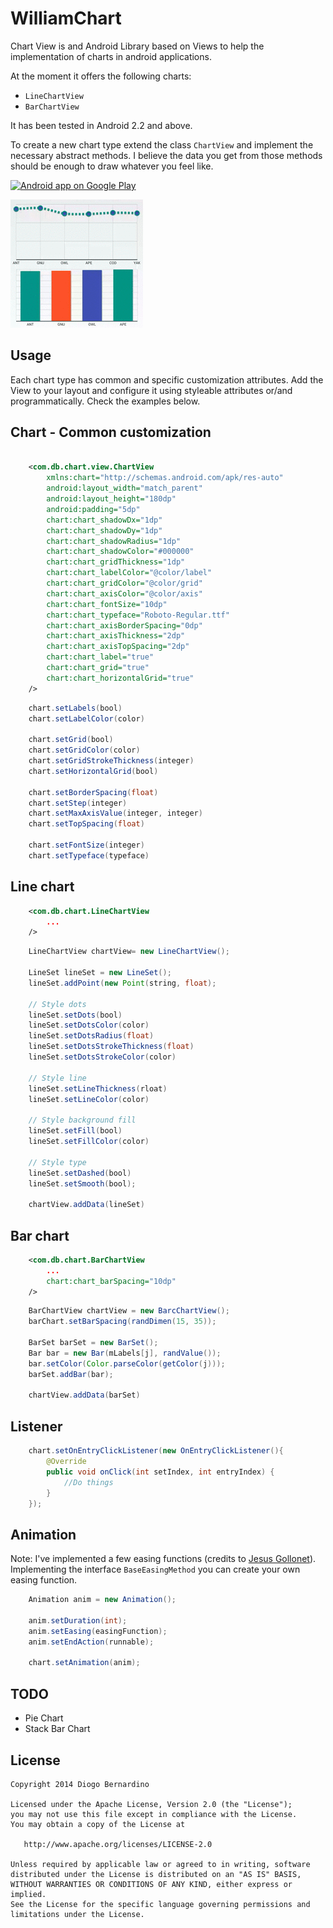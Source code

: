 WilliamChart
===============

Chart View is and Android Library based on Views to help the implementation of charts in android applications.

At the moment it offers the following charts:
* ``LineChartView``
* ``BarChartView``

It has been tested in Android 2.2 and above.

To create a new chart type extend the class ``ChartView`` and implement the necessary abstract methods. I believe the data you get from those methods should be enough to draw whatever you feel like.

<a href="https://play.google.com/store/apps/details?id=com.db.williamchartdemo">
  <img alt="Android app on Google Play" src="https://developer.android.com/images/brand/en_app_rgb_wo_45.png" />
</a>

![Demo Screenshot][1]


Usage
-----
Each chart type has common and specific customization attributes. Add the View to your layout and configure it using styleable attributes or/and programmatically. Check the examples below.


Chart - Common customization
----------------------

```xml

    <com.db.chart.view.ChartView
        xmlns:chart="http://schemas.android.com/apk/res-auto"
        android:layout_width="match_parent"
        android:layout_height="180dp"
        android:padding="5dp"
        chart:chart_shadowDx="1dp"
        chart:chart_shadowDy="1dp"
        chart:chart_shadowRadius="1dp"
        chart:chart_shadowColor="#000000"
        chart:chart_gridThickness="1dp"
        chart:chart_labelColor="@color/label"
        chart:chart_gridColor="@color/grid"
        chart:chart_axisColor="@color/axis"
        chart:chart_fontSize="10dp"
        chart:chart_typeface="Roboto-Regular.ttf"
        chart:chart_axisBorderSpacing="0dp"
        chart:chart_axisThickness="2dp"
        chart:chart_axisTopSpacing="2dp"
        chart:chart_label="true"
        chart:chart_grid="true"
        chart:chart_horizontalGrid="true"
    />

```

```java
    chart.setLabels(bool)
    chart.setLabelColor(color)
    
    chart.setGrid(bool)
    chart.setGridColor(color)
    chart.setGridStrokeThickness(integer)
    chart.setHorizontalGrid(bool)

    chart.setBorderSpacing(float)
    chart.setStep(integer)
    chart.setMaxAxisValue(integer, integer)
    chart.setTopSpacing(float)

    chart.setFontSize(integer)
    chart.setTypeface(typeface)
```


Line chart
----------

```xml
    <com.db.chart.LineChartView
        ... 
    />
```

```java
    LineChartView chartView= new LineChartView();

    LineSet lineSet = new LineSet();
    lineSet.addPoint(new Point(string, float);
    
    // Style dots
    lineSet.setDots(bool)
    lineSet.setDotsColor(color)
    lineSet.setDotsRadius(float)
    lineSet.setDotsStrokeThickness(float)
    lineSet.setDotsStrokeColor(color)
    
    // Style line
    lineSet.setLineThickness(rloat)
    lineSet.setLineColor(color)
    
    // Style background fill
    lineSet.setFill(bool)
    lineSet.setFillColor(color)
    
    // Style type
    lineSet.setDashed(bool)
    lineSet.setSmooth(bool);

    chartView.addData(lineSet)
```


Bar chart
---------

```xml
    <com.db.chart.BarChartView
        ... 
        chart:chart_barSpacing="10dp"
    />
```

```java
    BarChartView chartView = new BarcChartView();
    barChart.setBarSpacing(randDimen(15, 35));

    BarSet barSet = new BarSet();
    Bar bar = new Bar(mLabels[j], randValue());
    bar.setColor(Color.parseColor(getColor(j)));
    barSet.addBar(bar);

    chartView.addData(barSet)
```


Listener
---------

```java
    chart.setOnEntryClickListener(new OnEntryClickListener(){
        @Override
        public void onClick(int setIndex, int entryIndex) {
            //Do things
        }
    });
```


Animation
---------

Note: I've implemented a few easing functions (credits to [Jesus Gollonet](http://jesusgollonet.com/)). Implementing the interface ``BaseEasingMethod`` you can create your own easing function.

```java
    Animation anim = new Animation();

    anim.setDuration(int);
    anim.setEasing(easingFunction);
    anim.setEndAction(runnable);
    
    chart.setAnimation(anim);
```


TODO
----
* Pie Chart
* Stack Bar Chart


License
-------

    Copyright 2014 Diogo Bernardino

    Licensed under the Apache License, Version 2.0 (the "License");
    you may not use this file except in compliance with the License.
    You may obtain a copy of the License at

       http://www.apache.org/licenses/LICENSE-2.0

    Unless required by applicable law or agreed to in writing, software
    distributed under the License is distributed on an "AS IS" BASIS,
    WITHOUT WARRANTIES OR CONDITIONS OF ANY KIND, either express or implied.
    See the License for the specific language governing permissions and
    limitations under the License.



[1]: ./art/demo.gif